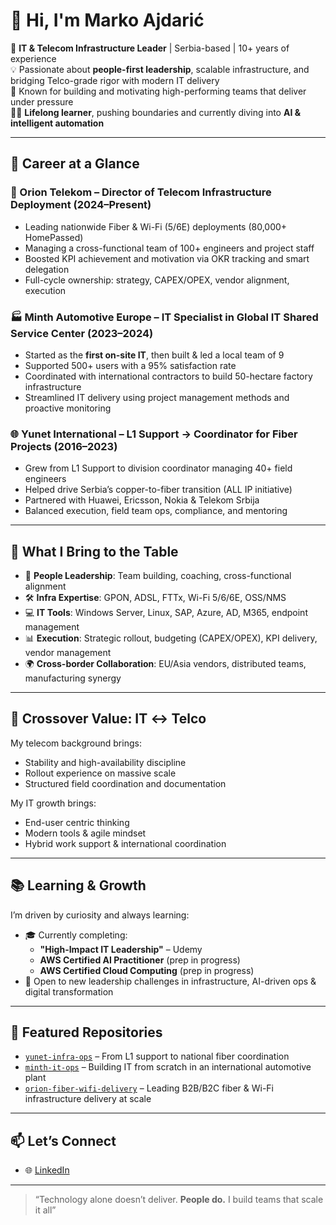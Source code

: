 # 👋 Hi, I'm Marko Ajdarić

🎯 **IT & Telecom Infrastructure Leader** | Serbia-based | 10+ years of experience  
💡 Passionate about **people-first leadership**, scalable infrastructure, and bridging Telco-grade rigor with modern IT delivery  
🧠 Known for building and motivating high-performing teams that deliver under pressure  
🧗‍♂️ **Lifelong learner**, pushing boundaries and currently diving into **AI & intelligent automation**

---

## 💼 Career at a Glance

### 🔌 Orion Telekom – Director of Telecom Infrastructure Deployment (2024–Present)
- Leading nationwide Fiber & Wi-Fi (5/6E) deployments (80,000+ HomePassed)
- Managing a cross-functional team of 100+ engineers and project staff  
- Boosted KPI achievement and motivation via OKR tracking and smart delegation  
- Full-cycle ownership: strategy, CAPEX/OPEX, vendor alignment, execution

### 🏭 Minth Automotive Europe –  IT Specialist in Global IT Shared Service Center (2023–2024)
- Started as the **first on-site IT**, then built & led a local team of 9  
- Supported 500+ users with a 95% satisfaction rate  
- Coordinated with international contractors to build 50-hectare factory infrastructure  
- Streamlined IT delivery using project management methods and proactive monitoring

### 🌐 Yunet International – L1 Support → Coordinator for Fiber Projects (2016–2023)
- Grew from L1 Support to division coordinator managing 40+ field engineers  
- Helped drive Serbia’s copper-to-fiber transition (ALL IP initiative)  
- Partnered with Huawei, Ericsson, Nokia & Telekom Srbija  
- Balanced execution, field team ops, compliance, and mentoring

---

## 🧠 What I Bring to the Table

- 🧩 **People Leadership**: Team building, coaching, cross-functional alignment  
- 🛠 **Infra Expertise**: GPON, ADSL, FTTx, Wi-Fi 5/6/6E, OSS/NMS
- 💻 **IT Tools**: Windows Server, Linux, SAP, Azure, AD, M365, endpoint management  
- 📊 **Execution**: Strategic rollout, budgeting (CAPEX/OPEX), KPI delivery, vendor management  
- 🌍 **Cross-border Collaboration**: EU/Asia vendors, distributed teams, manufacturing synergy

---

## 🔁 Crossover Value: IT ↔ Telco

My telecom background brings:
- Stability and high-availability discipline  
- Rollout experience on massive scale  
- Structured field coordination and documentation

My IT growth brings:
- End-user centric thinking  
- Modern tools & agile mindset  
- Hybrid work support & international coordination

---

## 📚 Learning & Growth

I’m driven by curiosity and always learning:  
- 🎓 Currently completing:  
  - **"High-Impact IT Leadership"** – Udemy  
  - **AWS Certified AI Practitioner** (prep in progress)  
  - **AWS Certified Cloud Computing** (prep in progress) 
- 🚀 Open to new leadership challenges in infrastructure, AI-driven ops & digital transformation

---

## 📂 Featured Repositories

- [`yunet-infra-ops`](https://github.com/markoajdaric/yunet-infra-ops) – From L1 support to national fiber coordination  
- [`minth-it-ops`](https://github.com/markoajdaric/minth-it-ops) – Building IT from scratch in an international automotive plant  
- [`orion-fiber-wifi-delivery`](https://github.com/markoajdaric/orion-fiber-wifi-delivery) – Leading B2B/B2C fiber & Wi-Fi infrastructure delivery at scale  

---

## 📫 Let’s Connect

- 🌐 [LinkedIn](www.linkedin.com/in/ajdaric)  

---

> “Technology alone doesn’t deliver. **People do.** I build teams that scale it all”


